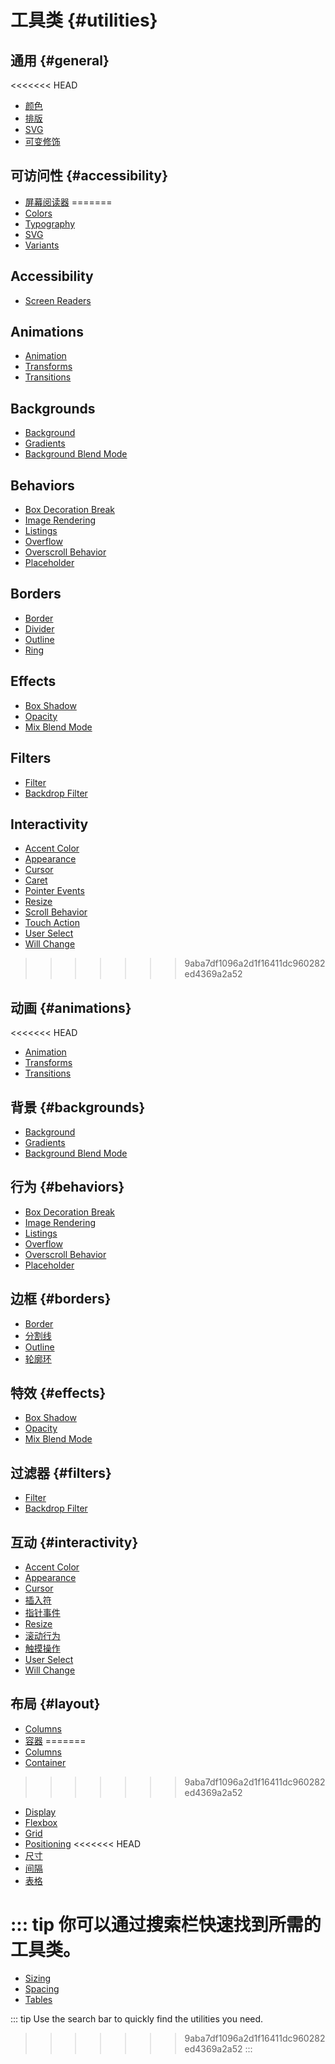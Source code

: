 # 工具类 {#utilities}

## 通用 {#general}

<<<<<<< HEAD
- [颜色](/utilities/general/colors)
- [排版](/utilities/general/typography)
- [SVG](/utilities/general/svg)
- [可变修饰](/utilities/general/variants)

## 可访问性 {#accessibility}

- [屏幕阅读器](/utilities/accessibility/screen-readers)
=======
- [Colors](/utilities/general/colors)
- [Typography](/utilities/general/typography)
- [SVG](/utilities/general/svg)
- [Variants](/utilities/general/variants)

## Accessibility

- [Screen Readers](/utilities/accessibility/screen-readers)

## Animations

- [Animation](/utilities/animations/animation)
- [Transforms](/utilities/animations/transforms)
- [Transitions](/utilities/animations/transitions)

## Backgrounds

- [Background](/utilities/backgrounds/background)
- [Gradients](/utilities/backgrounds/gradients)
- [Background Blend Mode](/utilities/backgrounds/background-blend-mode)

## Behaviors

- [Box Decoration Break](/utilities/behaviors/box-decoration-break)
- [Image Rendering](/utilities/behaviors/image-rendering)
- [Listings](/utilities/behaviors/listings)
- [Overflow](/utilities/behaviors/overflow)
- [Overscroll Behavior](/utilities/behaviors/overscroll-behavior)
- [Placeholder](/utilities/behaviors/placeholder)

## Borders

- [Border](/utilities/borders/border)
- [Divider](/utilities/borders/divider)
- [Outline](/utilities/borders/outline)
- [Ring](/utilities/borders/ring)

## Effects

- [Box Shadow](/utilities/effects/box-shadow)
- [Opacity](/utilities/effects/opacity)
- [Mix Blend Mode](/utilities/effects/mix-blend-mode)

## Filters

- [Filter](/utilities/filters/filter)
- [Backdrop Filter](/utilities/filters/backdrop-filter)

## Interactivity

- [Accent Color](/utilities/interactivity/accent-color)
- [Appearance](/utilities/interactivity/appearance)
- [Cursor](/utilities/interactivity/cursor)
- [Caret](/utilities/interactivity/caret)
- [Pointer Events](/utilities/interactivity/pointer-events)
- [Resize](/utilities/interactivity/resize)
- [Scroll Behavior](/utilities/interactivity/scroll-behavior)
- [Touch Action](/utilities/interactivity/touch-action)
- [User Select](/utilities/interactivity/user-select)
- [Will Change](/utilities/interactivity/will-change)
>>>>>>> 9aba7df1096a2d1f16411dc960282ed4369a2a52

## 动画 {#animations}

<<<<<<< HEAD
- [Animation](/utilities/animations/animation)
- [Transforms](/utilities/animations/transforms)
- [Transitions](/utilities/animations/transitions)

## 背景 {#backgrounds}

- [Background](/utilities/backgrounds/background)
- [Gradients](/utilities/backgrounds/gradients)
- [Background Blend Mode](/utilities/backgrounds/background-blend-mode)

## 行为 {#behaviors}

- [Box Decoration Break](/utilities/behaviors/box-decoration-break)
- [Image Rendering](/utilities/behaviors/image-rendering)
- [Listings](/utilities/behaviors/listings)
- [Overflow](/utilities/behaviors/overflow)
- [Overscroll Behavior](/utilities/behaviors/overscroll-behavior)
- [Placeholder](/utilities/behaviors/placeholder)

## 边框 {#borders}

- [Border](/utilities/borders/border)
- [分割线](/utilities/borders/divider)
- [Outline](/utilities/borders/outline)
- [轮廓环](/utilities/borders/ring)

## 特效 {#effects}

- [Box Shadow](/utilities/effects/box-shadow)
- [Opacity](/utilities/effects/opacity)
- [Mix Blend Mode](/utilities/effects/mix-blend-mode)

## 过滤器 {#filters}

- [Filter](/utilities/filters/filter)
- [Backdrop Filter](/utilities/filters/backdrop-filter)

## 互动 {#interactivity}

- [Accent Color](/utilities/interactivity/accent-color)
- [Appearance](/utilities/interactivity/appearance)
- [Cursor](/utilities/interactivity/cursor)
- [插入符](/utilities/interactivity/caret)
- [指针事件](/utilities/interactivity/pointer-events)
- [Resize](/utilities/interactivity/resize)
- [滚动行为](/utilities/interactivity/scroll-behavior)
- [触摸操作](/utilities/interactivity/touch-action)
- [User Select](/utilities/interactivity/user-select)
- [Will Change](/utilities/interactivity/will-change)

## 布局 {#layout}

- [Columns](/utilities/layout/columns)
- [容器](/utilities/layout/container)
=======
- [Columns](/utilities/layout/columns)
- [Container](/utilities/layout/container)
>>>>>>> 9aba7df1096a2d1f16411dc960282ed4369a2a52
- [Display](/utilities/layout/display)
- [Flexbox](/utilities/layout/flexbox)
- [Grid](/utilities/layout/grid)
- [Positioning](/utilities/layout/positioning)
<<<<<<< HEAD
- [尺寸](/utilities/layout/sizing)
- [间隔](/utilities/layout/spacing)
- [表格](/utilities/layout/tables)

::: tip
你可以通过搜索栏快速找到所需的工具类。
=======
- [Sizing](/utilities/layout/sizing)
- [Spacing](/utilities/layout/spacing)
- [Tables](/utilities/layout/tables)

::: tip
Use the search bar to quickly find the utilities you need.
>>>>>>> 9aba7df1096a2d1f16411dc960282ed4369a2a52
:::
